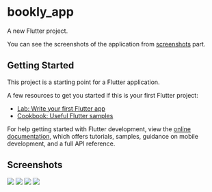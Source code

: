# bookly_app

A new Flutter project.

You can see the screenshots of the application from [screenshots](#screenshots) part.


## Getting Started

This project is a starting point for a Flutter application.

A few resources to get you started if this is your first Flutter project:

- [Lab: Write your first Flutter app](https://docs.flutter.dev/get-started/codelab)
- [Cookbook: Useful Flutter samples](https://docs.flutter.dev/cookbook)

For help getting started with Flutter development, view the
[online documentation](https://docs.flutter.dev/), which offers tutorials,
samples, guidance on mobile development, and a full API reference.


## Screenshots

![](screenshots/screen(1).jpeg)
![](screenshots/screen(2).jpeg)
![](screenshots/screen(3).jpeg)
![](screenshots/screen(4).jpeg)
